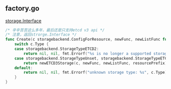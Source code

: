 #

## factory.go

[storage.Interface](/kubernetes/staging/src/k8s.io/apiserver/pkg/storage/index.md)
```go
/* 辛辛苦苦这么多年，最后还是只支持etcd v3 api */
/* 注意，返回strorge.Interface */
func Create(c storagebackend.ConfigForResource, newFunc, newListFunc func() runtime.Object, resourcePrefix string) (storage.Interface, DestroyFunc, error) {
	switch c.Type {
	case storagebackend.StorageTypeETCD2:
		return nil, nil, fmt.Errorf("%s is no longer a supported storage backend", c.Type)
	case storagebackend.StorageTypeUnset, storagebackend.StorageTypeETCD3:
		return newETCD3Storage(c, newFunc, newListFunc, resourcePrefix)
	default:
		return nil, nil, fmt.Errorf("unknown storage type: %s", c.Type)
	}
}
```